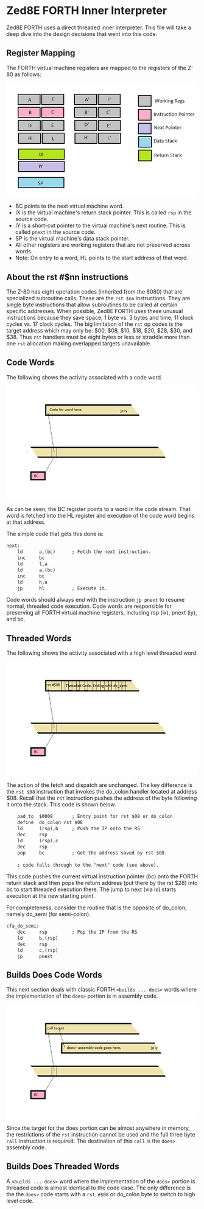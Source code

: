 # Zed8E FORTH Inner Interpreter

Zed8E FORTH uses a direct threaded inner interpreter. This file will take
a deep dive into the design decisions that went into this code.

## Register Mapping

The FORTH virtual machine registers are mapped to the registers of the
Z-80 as follows:

![Register Mapping](./Images/Registers.png)

* BC points to the next virtual machine word.
* IX is the virtual machine's return stack pointer. This is called `rsp` in
the source code.
* IY is a short-cut pointer to the virtual machine's next routine. This is
called `pnext` in the source code.
* SP is the virtual machine's data stack pointer.
* All other registers are working registers that are not preserved
across words.
* Note: On entry to a word, HL points to the start address of that word.

## About the rst #$nn instructions

The Z-80 has eight operation codes (inherited from the 8080) that are
specialized subroutine calls. These are the `rst $nn` instructions. They
are single byte instructions that allow subroutines to be called at
certain specific addresses. When possible, Zed8E FORTH uses these
unusual instructions because they save space, 1 byte vs. 3 bytes and time,
11 clock cycles vs. 17 clock cycles. The big limitation of the `rst` op
codes is the target address which may only be: $00, $08, $10, $18, $20,
$28, $30, and $38. Thus `rst` handlers must be eight bytes or less or
straddle more than one `rst` allocation making overlapped targets
unavailable.

## Code Words

The following shows the activity associated with a code word.

![Code Word](./Images/code_word4.png)

As can be seen, the BC register points to a word in the code stream. That
word is fetched into the HL register and execution of the code word
begins at that address.

The simple code that gets this done is:

```
next:
    ld      a,(bc)      ; Fetch the next instruction.
    inc     bc
    ld      l,a
    ld      a,(bc)
    inc     bc
    ld      h,a
    jp      hl          ; Execute it.
```
Code words should always end with the instruction `jp pnext` to resume
normal, threaded code execution. Code words are responsible for preserving
all FORTH virtual machine registers, including rsp (ix), pnext (iy), and bc.

## Threaded Words

The following shows the activity associated with a high level threaded word.

![Code Word](./Images/threaded_word2.png)

The action of the fetch and dispatch are unchanged. The key difference
is the `rst $08` instruction that invokes the do_colon handler located at
address $08. Recall that the `rst` instruction pushes the address of the
byte following it onto the stack. This code is shown below.

```
    pad_to  $0008       ; Entry point for rst $08 or do_colon
    define  do_colon rst $08
    ld      (rsp),b     ; Push the IP onto the RS
    dec     rsp
    ld      (rsp),c
    dec     rsp
    pop     bc          ; Get the address saved by rst $08.

    ; code falls through to the "next" code (see above).
```

This code pushes the current virtual instruction pointer (bc) onto the FORTH
return stack and then pops the return address (put there by the rst $28)
into bc to start threaded execution there. The jump to next (via ix) starts
execution at the new starting point.

For completeness, consider the routine that is the opposite of do_colon,
namely do_semi (for semi-colon).

```
cfa_do_semi:
    dec     rsp         ; Pop the IP from the RS
    ld      b,(rsp)
    dec     rsp
    ld      c,(rsp)
    jp      pnext
```

## Builds Does Code Words

This next section deals with classic FORTH `<builds ... does>` words where
the implementation of the `does>` portion is in assembly code.

![Builds Does Code Word](./Images/builds_does.png)

Since the target for the does portion can be almost anywhere in memory,
the restrictions of the `rst` instruction cannot be used and the full
three byte `call` instruction is required. The destination of this `call`
is the `does>` assembly code.

## Builds Does Threaded Words

A `<builds ... does>` word where the implementation of the `does>`
portion is threaded code is almost identical to the code case. The only
difference is the the `does>` code starts with a `rst #$08` or do_colon
byte to switch to high level code.
